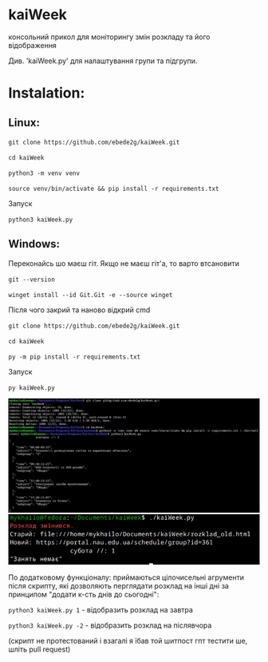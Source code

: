# kaiWeek
консольний прикол для моніторингу змін розкладу та його відображення

Див. 'kaiWeek.py' для налаштування групи та підгрупи. 

# Instalation:


## Linux:

`git clone https://github.com/ebede2g/kaiWeek.git`

`cd kaiWeek`

`python3 -m venv venv`

`source venv/bin/activate && pip install -r requirements.txt`


Запуск 

`python3 kaiWeek.py`


## Windows:
Переконайсь шо маєш гіт. Якщо не маєш гіт'а, то варто втсановити

`git --version`

`winget install --id Git.Git -e --source winget`

Після чого закрий та наново відкрий cmd

`git clone https://github.com/ebede2g/kaiWeek.git`

`cd kaiWeek`

`py -m pip install -r requirements.txt`


Запуск 

`py kaiWeek.py`





![Alt text](./Screenshot_20250218_210921.png)
![Alt text](./Screenshot_20250222_143821.png)

По додатковому функціоналу: приймаються цілочисельні агрументи після скрипту, які дозволяють перглядати розклад на інші дні за принципом "додати к-сть днів до сьогодні":

`python3 kaiWeek.py 1` - відобразить розклад на завтра

`python3 kaiWeek.py -2` - відобразить розклад на післявчора


(скрипт не протестований і взагалі я їбав той шитпост гпт тестити ше, шліть pull request)
